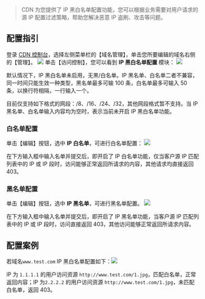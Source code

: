 > CDN 为您提供了 IP 黑白名单配置功能，您可以根据业务需要对用户请求的源 IP 配置过滤策略，帮助您解决恶意 IP 盗刷、攻击等问题。

## 配置指引

登录 [CDN 控制台](http://console.tce.fsphere.cn/cdn)，选择左侧菜单栏的【域名管理】，单击您所要编辑的域名右侧的【管理】。
![](http://imgcache.tce.fsphere.cn/image/mc.qcloudimg.com/static/img/1f2cb594cd614b62b589cb20a20ed362/basic-config-1.png)
单击【访问控制】，您可以看到 **IP 黑白名单配置** 模块：
![](http://imgcache.tce.fsphere.cn/image/mc.qcloudimg.com/static/img/e996fbd8be4168c3a8cb6bf1f4f0d403/ip-config-1.png)

默认情况下，IP 黑白名单未启用，无黑/白名单。IP 黑名单、白名单二者不兼容，同一时间只能生效一种类型，黑名单最多可输 100 条，白名单最多可输入 50 条，以换行符相隔，一行输入一个。

目前仅支持如下格式的网段：/8、/16、/24、/32，其他网段格式暂不支持。当 IP 黑名单、白名单输入内容均为空时，表示当前未开启 IP 黑白名单功能。

### 白名单配置

单击【编辑】按钮，选中 **IP 白名单**，可进行白名单配置：
![](http://imgcache.tce.fsphere.cn/image/mc.qcloudimg.com/static/img/a554e348cb7e797ff86071b799feae34/ip-config-2.png)

在下方输入框中输入名单并提交后，即开启了 IP 白名单功能，仅当客户源 IP 匹配列表中的 IP 或 IP 段时，访问能够正常返回所请求的内容，其他请求均直接返回 403。 
### 黑名单配置

单击【编辑】按钮，选中 **IP 黑名单**，可进行黑名单配置。
![](http://imgcache.tce.fsphere.cn/image/mc.qcloudimg.com/static/img/5079e665e5c945cb17719872f0afedeb/ip-config-3.png)

在下方输入框中输入名单并提交后，即开启了 IP 黑名单功能，当客户源 IP 匹配列表中的 IP 或 IP 段时，访问直接返回 403，其他访问能够正常返回所请求内容。 

## 配置案例

若域名```www.test.com``` IP 黑白名单配置如下：![](http://imgcache.tce.fsphere.cn/image/mc.qcloudimg.com/static/img/9ccf196039805cc26975919d51c2dc1f/ip-config-4.png)

IP 为 ```1.1.1.1``` 的用户访问资源 ```http://www.test.com/1.jpg```，匹配白名单，正常返回内容；IP 为```2.2.2.2``` 的用户访问资源 ```http://www.test.com/1.jpg```，未匹配白名单，返回 403。